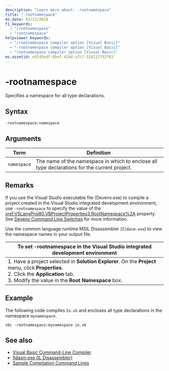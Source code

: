 ```yaml
---
description: "Learn more about: -rootnamespace"
title: "-rootnamespace"
ms.date: 03/13/2018
f1_keywords: 
  - "/rootnamespace"
  - "rootnamespace"
helpviewer_keywords: 
  - "/rootnamespace compiler option [Visual Basic]"
  - "-rootnamespace compiler option [Visual Basic]"
  - "rootnamespace compiler option [Visual Basic]"
ms.assetid: e9245edf-6bef-420d-a7c7-324117752783
---
```

# -rootnamespace

Specifies a namespace for all type declarations.  
  
## Syntax  
  
```console  
-rootnamespace:namespace  
```  
  
## Arguments  
  
|Term|Definition|  
|---|---|  
|`namespace`|The name of the namespace in which to enclose all type declarations for the current project.|  
  
## Remarks  

 If you use the Visual Studio executable file (Devenv.exe) to compile a project created in the Visual Studio integrated development environment, use `-rootnamespace` to specify the value of the <xref:VSLangProj80.VBProjectProperties3.RootNamespace%2A> property. See [Devenv Command Line Switches](/visualstudio/ide/reference/devenv-command-line-switches) for more information.  
  
 Use the common language runtime MSIL Disassembler (`Ildasm.exe`) to view the namespace names in your output file.  
  
|To set -rootnamespace in the Visual Studio integrated development environment|  
|---|  
|1.  Have a project selected in **Solution Explorer**. On the **Project** menu, click **Properties**. <br />2.  Click the **Application** tab.<br />3.  Modify the value in the **Root Namespace** box.|  
  
## Example  

 The following code compiles `In.vb` and encloses all type declarations in the namespace `mynamespace`.  
  
```console
vbc -rootnamespace:mynamespace in.vb  
```  
  
## See also

- [Visual Basic Command-Line Compiler](index.md)
- [Ildasm.exe (IL Disassembler)](../../../framework/tools/ildasm-exe-il-disassembler.md)
- [Sample Compilation Command Lines](sample-compilation-command-lines.md)
